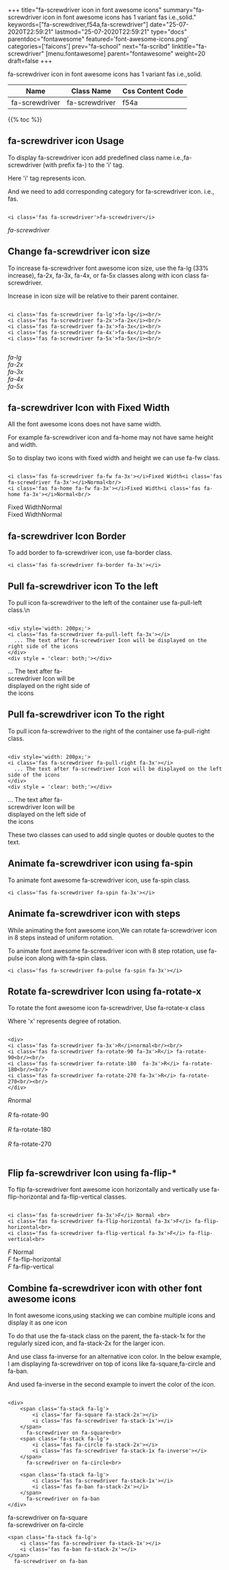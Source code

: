 +++
title="fa-screwdriver icon in font awesome icons"
summary="fa-screwdriver icon in font awesome icons has 1 variant fas i.e.,solid."
keywords=["fa-screwdriver,f54a,fa-screwdriver"]
date="25-07-2020T22:59:21"
lastmod="25-07-2020T22:59:21"
type="docs"
parentdoc="fontawesome"
featured='font-awesome-icons.png'
categories=['faicons']
prev="fa-school"
next="fa-scribd"
linktitle="fa-screwdriver"
[menu.fontawesome]
parent="fontawesome"
weight=20
draft=false
+++


fa-screwdriver icon in font awesome icons has 1 variant fas i.e.,solid.

<div class='table-responsive'><table class='table'><thead><tr><th>Name</th><th>Class Name</th><th>Css Content Code</th></tr></thead><tbody><tr><td>fa-screwdriver</td><td>fa-screwdriver</td><td>f54a</td></tr></tbody></table></div>


{{% toc %}}


## fa-screwdriver icon Usage

To display fa-screwdriver icon add predefined class name i.e.,fa-screwdriver (with prefix fa-) to the 'i' tag.

Here 'i' tag represents icon.

And we need to add corresponding category for fa-screwdriver icon. i.e., fas.


```

<i class='fas fa-screwdriver'>fa-screwdriver</i>
```

<i class='fas fa-screwdriver'>fa-screwdriver</i>




## Change fa-screwdriver icon size
To increase fa-screwdriver font awesome icon size, use the fa-lg (33% increase), fa-2x, fa-3x, fa-4x, or fa-5x classes along with icon class fa-screwdriver.

Increase in icon size will be relative to their parent container. 

```

<i class='fas fa-screwdriver fa-lg'>fa-lg</i><br/>
<i class='fas fa-screwdriver fa-2x'>fa-2x</i><br/>
<i class='fas fa-screwdriver fa-3x'>fa-3x</i><br/>
<i class='fas fa-screwdriver fa-4x'>fa-4x</i><br/>
<i class='fas fa-screwdriver fa-5x'>fa-5x</i><br/>
            
```

<i class='fas fa-screwdriver fa-lg'>fa-lg</i><br/>
<i class='fas fa-screwdriver fa-2x'>fa-2x</i><br/>
<i class='fas fa-screwdriver fa-3x'>fa-3x</i><br/>
<i class='fas fa-screwdriver fa-4x'>fa-4x</i><br/>
<i class='fas fa-screwdriver fa-5x'>fa-5x</i><br/>
            



## fa-screwdriver Icon with Fixed Width 

All the font awesome icons does not have same width.

For example fa-screwdriver icon and fa-home may not have same height and width.

So to display two icons with fixed width and height we can use fa-fw class.


```

<i class='fas fa-screwdriver fa-fw fa-3x'></i>Fixed Width<i class='fas fa-screwdriver fa-3x'></i>Normal<br/>
<i class='fas fa-home fa-fw fa-3x'></i>Fixed Width<i class='fas fa-home fa-3x'></i>Normal<br/>
```

<i class='fas fa-screwdriver fa-fw fa-3x'></i>Fixed Width<i class='fas fa-screwdriver fa-3x'></i>Normal<br/>
<i class='fas fa-home fa-fw fa-3x'></i>Fixed Width<i class='fas fa-home fa-3x'></i>Normal<br/>



## fa-screwdriver Icon Border 

To add border to fa-screwdriver icon, use fa-border class.


```
<i class='fas fa-screwdriver fa-border fa-3x'></i>

```
<i class='fas fa-screwdriver fa-border fa-3x'></i>





## Pull fa-screwdriver icon To the left

To pull icon fa-screwdriver to the left of the container use fa-pull-left class.\n

```

<div style='width: 200px;'>
<i class='fas fa-screwdriver fa-pull-left fa-3x'></i>
  ... The text after fa-screwdriver Icon will be displayed on the right side of the icons
</div>
<div style = 'clear: both;'></div>
```

<div style='width: 200px;'>
<i class='fas fa-screwdriver fa-pull-left fa-3x'></i>
  ... The text after fa-screwdriver Icon will be displayed on the right side of the icons
</div>
<div style = 'clear: both;'></div>




## Pull fa-screwdriver icon To the right
To pull icon fa-screwdriver to the right of the container use fa-pull-right class.

```

<div style='width: 200px;'>
<i class='fas fa-screwdriver fa-pull-right fa-3x'></i>
  ... The text after fa-screwdriver Icon will be displayed on the left side of the icons
</div>
<div style = 'clear: both;'></div>
```

<div style='width: 200px;'>
<i class='fas fa-screwdriver fa-pull-right fa-3x'></i>
  ... The text after fa-screwdriver Icon will be displayed on the left side of the icons
</div>
<div style = 'clear: both;'></div>

These two classes can used to add single quotes or double quotes to the text.


## Animate fa-screwdriver icon using fa-spin
To animate font awesome fa-screwdriver icon, use fa-spin class.

```
<i class='fas fa-screwdriver fa-spin fa-3x'></i>
```
<i class='fas fa-screwdriver fa-spin fa-3x'></i>




## Animate fa-screwdriver icon with steps
While animating the font awesome icon,We can rotate fa-screwdriver icon in 8 steps instead of uniform rotation.

To animate font awesome fa-screwdriver icon with 8 step rotation, use fa-pulse icon along with fa-spin class.


```
<i class='fas fa-screwdriver fa-pulse fa-spin fa-3x'></i>

```
<i class='fas fa-screwdriver fa-pulse fa-spin fa-3x'></i>





## Rotate fa-screwdriver Icon using fa-rotate-x
To rotate the font awesome icon fa-screwdriver, Use fa-rotate-x class

Where 'x' represents degree of rotation.


```

<div>
<i class='fas fa-screwdriver fa-3x'>R</i>normal<br/><br/>
<i class='fas fa-screwdriver fa-rotate-90 fa-3x'>R</i> fa-rotate-90<br/><br/> 
<i class='fas fa-screwdriver fa-rotate-180  fa-3x'>R</i> fa-rotate-180<br/><br/> 
<i class='fas fa-screwdriver fa-rotate-270 fa-3x'>R</i> fa-rotate-270<br/><br/>
</div>
```

<div>
<i class='fas fa-screwdriver fa-3x'>R</i>normal<br/><br/>
<i class='fas fa-screwdriver fa-rotate-90 fa-3x'>R</i> fa-rotate-90<br/><br/> 
<i class='fas fa-screwdriver fa-rotate-180  fa-3x'>R</i> fa-rotate-180<br/><br/> 
<i class='fas fa-screwdriver fa-rotate-270 fa-3x'>R</i> fa-rotate-270<br/><br/>
</div>




## Flip fa-screwdriver Icon using fa-flip-*
To flip fa-screwdriver font awesome icon horizontally and vertically use fa-flip-horizontal and fa-flip-vertical classes. 

```

<i class='fas fa-screwdriver fa-3x'>F</i> Normal <br>
<i class='fas fa-screwdriver fa-flip-horizontal fa-3x'>F</i> fa-flip-horizontal<br>
<i class='fas fa-screwdriver fa-flip-vertical fa-3x'>F</i> fa-flip-vertical<br>
```

<i class='fas fa-screwdriver fa-3x'>F</i> Normal <br>
<i class='fas fa-screwdriver fa-flip-horizontal fa-3x'>F</i> fa-flip-horizontal<br>
<i class='fas fa-screwdriver fa-flip-vertical fa-3x'>F</i> fa-flip-vertical<br>




## Combine fa-screwdriver icon with other font awesome icons
In font awesome icons,using stacking we can combine multiple icons and display it as one icon 

To do that use the fa-stack class on the parent, the fa-stack-1x for the regularly sized icon, and fa-stack-2x for the larger icon.

And use class fa-inverse for an alternative icon color. 
In the below example, I am displaying fa-screwdriver on top of icons like fa-square,fa-circle and fa-ban.

And used fa-inverse in the second example to invert the color of the icon.

```

<div>
    <span class='fa-stack fa-lg'>
        <i class='far fa-square fa-stack-2x'></i>
        <i class='fas fa-screwdriver fa-stack-1x'></i>
    </span>
      fa-screwdriver on fa-square<br>
    <span class='fa-stack fa-lg'>
        <i class='fas fa-circle fa-stack-2x'></i>
        <i class='fas fa-screwdriver fa-stack-1x fa-inverse'></i>
    </span>
      fa-screwdriver on fa-circle<br>

    <span class='fa-stack fa-lg'>
        <i class='fas fa-screwdriver fa-stack-1x'></i>
        <i class='fas fa-ban fa-stack-2x'></i>
    </span>
      fa-screwdriver on fa-ban
</div>
```

<div>
    <span class='fa-stack fa-lg'>
        <i class='far fa-square fa-stack-2x'></i>
        <i class='fas fa-screwdriver fa-stack-1x'></i>
    </span>
      fa-screwdriver on fa-square<br>
    <span class='fa-stack fa-lg'>
        <i class='fas fa-circle fa-stack-2x'></i>
        <i class='fas fa-screwdriver fa-stack-1x fa-inverse'></i>
    </span>
      fa-screwdriver on fa-circle<br>

    <span class='fa-stack fa-lg'>
        <i class='fas fa-screwdriver fa-stack-1x'></i>
        <i class='fas fa-ban fa-stack-2x'></i>
    </span>
      fa-screwdriver on fa-ban
</div>






